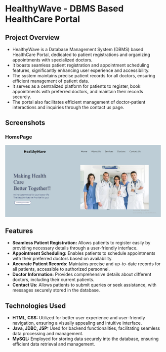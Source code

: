 # HealthyWave - DBMS Based HealthCare Portal

## Project Overview

- HealthyWave is a Database Management System (DBMS) based HealthCare Portal, dedicated to patient registrations and organizing appointments with specialized doctors.
- It boasts seamless patient registration and appointment scheduling features, significantly enhancing user experience and accessibility.
- The system maintains precise patient records for all doctors, ensuring efficient management of patient data.
- It serves as a centralized platform for patients to register, book appointments with preferred doctors, and maintain their records securely.
-  The portal also facilitates efficient management of doctor-patient interactions and inquiries through the contact us page.
  
## Screenshots
### HomePage
![homepage](https://github.com/sejalpuraswani/HealthyWave-DBMS_Based_HealthCare_Portal/blob/main/images/homepage.PNG)

## Features
- **Seamless Patient Registration:** Allows patients to register easily by providing necessary details through a user-friendly interface.
- **Appointment Scheduling:** Enables patients to schedule appointments with their preferred doctors based on availability.
- **Accurate Patient Records:** Maintains precise and up-to-date records for all patients, accessible to authorized personnel.
- **Doctor Information:** Provides comprehensive details about different doctors, including their current patients.
- **Contact Us:** Allows patients to submit queries or seek assistance, with messages securely stored in the database.

 ## Technologies Used
 - **HTML, CSS:** Utilized for better user experience and user-friendly navigation, ensuring a visually appealing and intuitive interface.
 - **Java, JDBC, JSP:** Used for backend functionalities, facilitating seamless data processing and management.
 - **MySQL:** Employed for storing data securely into the database, ensuring efficient data retrieval and management.

